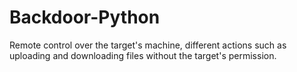 # Backdoor-Python
Remote control over the target's machine, different actions such as uploading and downloading files without the target's permission.
